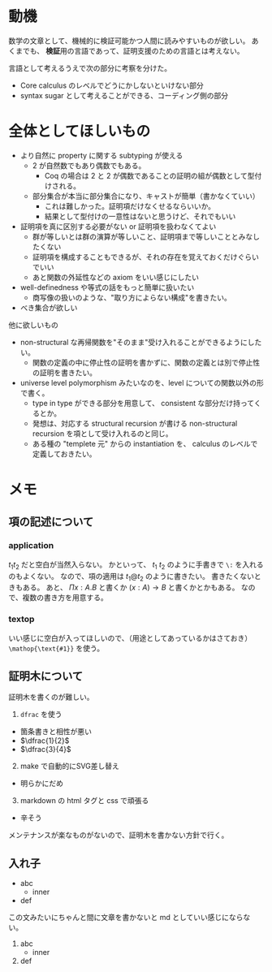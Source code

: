 # 動機
数学の文章として、機械的に検証可能かつ人間に読みやすいものが欲しい。
あくまでも、 **検証**用の言語であって、証明支援のための言語とは考えない。

言語として考えるうえで次の部分に考察を分けた。
- Core calculus のレベルでどうにかしないといけない部分
- syntax sugar として考えることができる、コーディング側の部分

# 全体としてほしいもの
- より自然に property に関する subtyping が使える
  - $2$ が自然数でもあり偶数でもある。
    - Coq の場合は $2$ と $2$ が偶数であることの証明の組が偶数として型付けされる。
  - 部分集合が本当に部分集合になり、キャストが簡単（書かなくていい）
    - これは難しかった。証明項だけなくせるならいいか。
    - 結果として型付けの一意性はないと思うけど、それでもいい
- 証明項を真に区別する必要がない or 証明項を扱わなくてよい
  - 群が等しいとは群の演算が等しいこと、証明項まで等しいこととみなしたくない
  - 証明項を構成することもできるが、それの存在を覚えておくだけぐらいでいい
  - あと関数の外延性などの axiom をいい感じにしたい
- well-definedness や等式の話をもっと簡単に扱いたい
  - 商写像の扱いのような、"取り方によらない構成"を書きたい。
- べき集合が欲しい

他に欲しいもの
- non-structural な再帰関数を"そのまま"受け入れることができるようにしたい。
  - 関数の定義の中に停止性の証明を書かずに、関数の定義とは別で停止性の証明を書きたい。
- universe level polymorphism みたいなのを、level についての関数以外の形で書く。
  - type in type ができる部分を用意して、 consistent な部分だけ持ってくるとか。
  - 発想は、対応する structural recursion が書ける non-structural recursion を項として受け入れるのと同じ。
  - ある種の "templete 元" からの instantiation を、 calculus のレベルで定義しておきたい。

# メモ
## 項の記述について
### application
$t_1 t_2$ だと空白が当然入らない。
かといって、 $t_1 \: t_2$ のように手書きで `\:` を入れるのもよくない。
なので、項の適用は $t_1 @ t_2$ のように書きたい。
書きたくないときもある。
あと、 $\Pi x: A. B$ と書くか $(x: A) \to B$ と書くかとかもある。
なので、複数の書き方を用意する。

### textop
いい感じに空白が入ってほしいので、（用途としてあっているかはさておき） `\mathop{\text{#1}}` を使う。

## 証明木について
証明木を書くのが難しい。
1. `dfrac` を使う
  - 箇条書きと相性が悪い
  - $\dfrac{1}{2}$
  - $\dfrac{3}{4}$
2. make で自動的にSVG差し替え
  - 明らかにだめ
3. markdown の html タグと css で頑張る
  - 辛そう

メンテナンスが楽なものがないので、証明木を書かない方針で行く。

## 入れ子
- abc
    - inner
- def

この文みたいにちゃんと間に文章を書かないと md としていい感じにならない。

1. abc
    - inner
2. def
